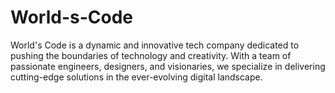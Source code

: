 # World-s-Code
World's Code is a dynamic and innovative tech company dedicated to pushing the boundaries of technology and creativity. With a team of passionate engineers, designers, and visionaries, we specialize in delivering cutting-edge solutions in the ever-evolving digital landscape.
